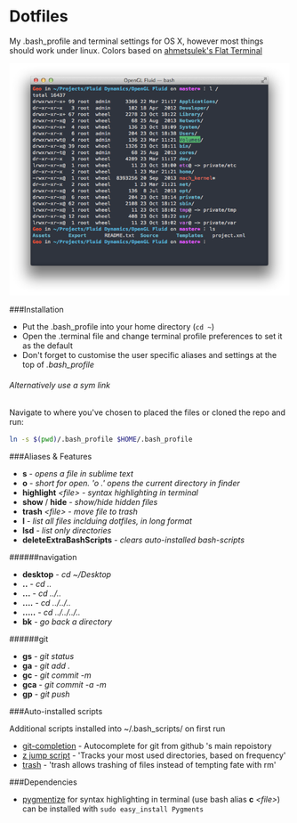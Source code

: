 Dotfiles
========

My .bash_profile and terminal settings for OS X, however most things should work under linux.
Colors based on [ahmetsulek's Flat Terminal](https://github.com/ahmetsulek/flat-terminal)

![preview](preview.png)

###Installation
- Put the .bash_profile into your home directory (`cd ~`)
- Open the .terminal file and change terminal profile preferences to set it as the default
- Don't forget to customise the user specific aliases and settings at the top of *.bash_profile*


###### Alternatively use a sym link
Navigate to where you've chosen to placed the files or cloned the repo and run:

```bash
ln -s $(pwd)/.bash_profile $HOME/.bash_profile
```

###Aliases & Features
- **s** - *opens a file in sublime text*
- **o** - *short for open. 'o .' opens the current directory in finder* 
- **highlight** *\<file\>* - *syntax highlighting in terminal*
- **show** / **hide** - *show/hide hidden files*
- **trash** *\<file\>* - *move file to trash*
- **l** - *list all files inclduing dotfiles, in long format*
- **lsd** - *list only directories*
- **deleteExtraBashScripts** - *clears auto-installed bash-scripts*

######navigation
- **desktop** - *cd ~/Desktop*
- **..** 	- *cd ..*
- **...** 	- *cd ../..*
- **....** 	- *cd ../../..*
- **.....** - *cd ../../../..*
- **bk** - *go back a directory*

######git
- **gs** - *git status*
- **ga** - *git add .*
- **gc** - *git commit -m*
- **gca** - *git commit -a -m*
- **gp** - *git push*

###Auto-installed scripts

Additional scripts installed into ~/.bash_scripts/ on first run

- [git-completion](https://github.com/git/git/tree/master/contrib/completion) - Autocomplete for git from github 's main repoistory
- [z jump script](https://github.com/rupa/z) - 'Tracks your most used directories, based on frequency'
- [trash](https://github.com/morgant/tools-osx) - 'trash allows trashing of files instead of tempting fate with rm'

###Dependencies

- [pygmentize](http://pygments.org/) for syntax highlighting in terminal (use bash alias **c** *\<file\>*) can be installed with `sudo easy_install Pygments`
